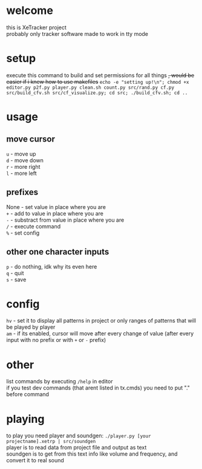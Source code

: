 # welcome
this is XeTracker project</br>
probably only tracker software made to work in tty mode</br>

# setup
execute this command to build and set permissions for all things ~~, would be easier if i knew how to use makefiles~~
`echo -e "setting up!\n"; chmod +x editor.py p2f.py player.py clean.sh count.py src/rand.py cf.py src/build_cfv.sh src/cf_visualize.py; cd src; ./build_cfv.sh; cd ..`

# usage
## move cursor
`u` - move up</br>
`d` - move down</br>
`r` - more right</br>
`l` - more left</br>

## prefixes
None - set value in place where you are</br>
`+` - add to value in place where you are</br>
`-` - substract from value in place where you are</br>
`/` - execute command</br>
`%` - set config</br>

## other one character inputs
`p` - do nothing, idk why its even here</br>
`q` - quit</br>
`s` - save</br>

# config
`hv` - set it to display all patterns in project or only ranges of patterns that will be played by player</br>
`am` - if its enabled, cursor will move after every change of value (after every input with no prefix or with `+` or `-` prefix)</br>

# other
list commands by executing `/help` in editor<br>
if you test dev commands (that arent listed in tx.cmds) you need to put "." before command<br>

<!--DO THAT BACK LATER, I MEAN COMMAND CHAINS IN EDITOR-->
<!--you can also use `;` between command and it will be like list of commands, for example `new test;set 1 1 1;hrf;save;exit`<br>-->
<!--# usage example-->
<!--1. with editor create example project: `echo -e "new test; tempo 113; set 0 1 12; set 0 3 24; set 0 4 12; set 0 6 7; mute 3; mute 2; mute 1; save; exit" | ./editor.py`-->

# playing
to play you need player and soundgen: `./player.py [your projectname].xetrp | src/soundgen`</br>
player is to read data from project file and output as text</br>
soundgen is to get from this text info like volume and frequency, and convert it to real sound</br>
